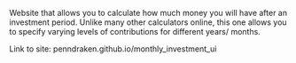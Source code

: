 Website that allows you to calculate how much money you will have after an investment period. Unlike many other calculators online, this one allows you to specify varying levels of contributions for different years/ months.

Link to site: penndraken.github.io/monthly_investment_ui
